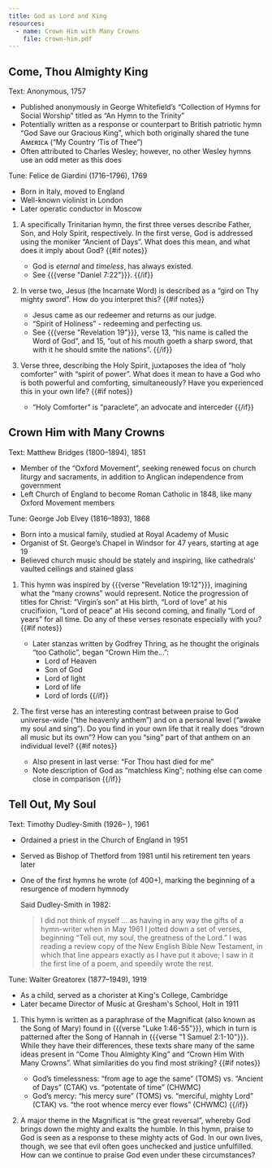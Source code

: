 ```yaml
---
title: God as Lord and King
resources:
  - name: Crown Him with Many Crowns
    file: crown-him.pdf
---
```

## Come, Thou Almighty King

Text: Anonymous, 1757
 - Published anonymously in George Whitefield’s “Collection of Hymns for Social Worship” titled as “An Hymn to the Trinity”
 - Potentially written as a response or counterpart to British patriotic hymn “God Save our Gracious King”, which both originally shared the tune Aᴍᴇʀɪᴄᴀ (“My Country ‘Tis of Thee”)
 - Often attributed to Charles Wesley; however, no other Wesley hymns use an odd meter as this does

Tune: Felice de Giardini (1716–1796), 1769
 - Born in Italy, moved to England
 - Well-known violinist in London
 - Later operatic conductor in Moscow

1. A specifically Trinitarian hymn, the first three verses describe Father, Son, and Holy Spirit, respectively. In the first verse, God is addressed using the moniker “Ancient of Days”. What does this mean, and what does it imply about God?
{{#if notes}}
	- God is *eternal* and *timeless*, has always existed.
	- See {{{verse "Daniel 7:22"}}}.
{{/if}}

1. In verse two, Jesus (the Incarnate Word) is described as a “gird on Thy mighty sword”. How do you interpret this?
{{#if notes}}
	- Jesus came as our redeemer and returns as our judge.
	- “Spirit of Holiness” - redeeming and perfecting us.
	- See {{{verse "Revelation 19"}}}, verse 13, “his name is called the Word of God”, and 15, “out of his mouth goeth a sharp sword, that with it he should smite the nations”.
{{/if}}

1. Verse three, describing the Holy Spirit, juxtaposes the idea of “holy comforter” with “spirit of power”. What does it mean to have a God who is both powerful and comforting, simultaneously? Have you experienced this in your own life?
{{#if notes}}
	- “Holy Comforter” is “paraclete”, an advocate and interceder
{{/if}}

## Crown Him with Many Crowns

Text: Matthew Bridges (1800–1894), 1851
 - Member of the “Oxford Movement”, seeking renewed focus on church liturgy and sacraments, in addition to Anglican independence from government
 - Left Church of England to become Roman Catholic in 1848, like many Oxford Movement members

Tune: George Job Elvey (1816–1893), 1868
 - Born into a musical family, studied at Royal Academy of Music
 - Organist of St. George’s Chapel in Windsor for 47 years, starting at age 19
 - Believed church music should be stately and inspiring, like cathedrals’ vaulted ceilings and stained glass

1. This hymn was inspired by {{{verse "Revelation 19:12"}}}, imagining what the “many crowns” would represent. Notice the progression of titles for Christ: “Virgin’s son” at His birth, “Lord of love” at his crucifixion, “Lord of peace” at His second coming, and finally “Lord of years” for all time. Do any of these verses resonate especially with you?
{{#if notes}}
	- Later stanzas written by Godfrey Thring, as he thought the originals “too Catholic”, began “Crown Him the…”:
		- Lord of Heaven
		- Son of God
		- Lord of light
		- Lord of life
		- Lord of lords
{{/if}}

1. The first verse has an interesting contrast between praise to God universe-wide (“the heavenly anthem”) and on a personal level (“awake my soul and sing”). Do you find in your own life that it really does “drown all music but its own”? How can you “sing” part of that anthem on an individual level?
{{#if notes}}
	- Also present in last verse: “For Thou hast died for me”
	- Note description of God as “matchless King”; nothing else can come close in comparison
{{/if}}

## Tell Out, My Soul

Text: Timothy Dudley-Smith (1926– ), 1961
 - Ordained a priest in the Church of England in 1951
 - Served as Bishop of Thetford from 1981 until his retirement ten years later
 - One of the first hymns he wrote (of 400+), marking the beginning of a resurgence of modern hymnody

	Said Dudley-Smith in 1982:
	> I did not think of myself … as having in any way the gifts of a hymn-writer when in May 1961 I jotted down a set of verses, beginning “Tell out, my soul, the greatness of the Lord.” I was reading a review copy of the New English Bible New Testament, in which that line appears exactly as I have put it above; I saw in it the first line of a poem, and speedily wrote the rest.

Tune: Walter Greatorex (1877–1949), 1919
 - As a child, served as a chorister at King's College, Cambridge
 - Later became Director of Music at Gresham's School, Holt in 1911

1. This hymn is written as a paraphrase of the Magnificat (also known as the Song of Mary) found in {{{verse "Luke 1:46-55"}}}, which in turn is patterned after the Song of Hannah in {{{verse "1 Samuel 2:1-10"}}}. While they have their differences, these texts share many of the same ideas present in “Come Thou Almighty King” and “Crown Him With Many Crowns”. What similarities do you find most striking?
{{#if notes}}
	- God’s timelessness: “from age to age the same” (TOMS) vs. “Ancient of Days” (CTAK) vs. “potentate of time” (CHWMC)
	- God’s mercy: “his mercy sure” (TOMS) vs. “merciful, mighty Lord” (CTAK) vs. “the root whence mercy ever flows” (CHWMC)
{{/if}}

1. A major theme in the Magnificat is “the great reversal”, whereby God brings down the mighty and exalts the humble. In this hymn, praise to God is seen as a response to these mighty acts of God. In our own lives, though, we see that evil often goes unchecked and justice unfulfilled. How can we continue to praise God even under these circumstances?
